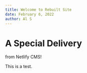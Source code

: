 ```yaml
---
title: Welcome to Rebuilt Site
date: February 6, 2022
author: Al S
---
```

# A Special Delivery

from Netlify CMS!

This is a test.